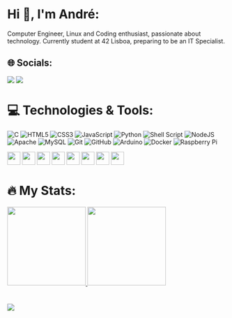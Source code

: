<link rel="stylesheet" type='text/css' href="https://cdn.jsdelivr.net/gh/devicons/devicon@latest/devicon.min.css" />

# Hi 👋, I'm André:
Computer Engineer, Linux and Coding enthusiast, passionate about technology. Currently student at 42 Lisboa, preparing to be an IT Specialist.


## 🌐 Socials:
<div>
  <a href="https://www.youtube.com/channel/UC4VIxpz25lRO7_4k5pPKvrA" target="_blank"><img loading="lazy" src="https://img.shields.io/badge/YouTube-FF0000?style=for-the-badge&logo=youtube&logoColor=white" target="_blank"></a>
<a href="https://www.linkedin.com/in/andreeuflauzino" target="_blank"><img loading="lazy" src="https://img.shields.io/badge/-LinkedIn-%230077B5?style=for-the-badge&logo=linkedin&logoColor=white" target="_blank"></a>
</div>

# 💻 Technologies & Tools:
![C](https://img.shields.io/badge/c-%2300599C.svg?style=for-the-badge&logo=c&logoColor=white) ![HTML5](https://img.shields.io/badge/html5-%23E34F26.svg?style=for-the-badge&logo=html5&logoColor=white) ![CSS3](https://img.shields.io/badge/css3-%231572B6.svg?style=for-the-badge&logo=css3&logoColor=white) ![JavaScript](https://img.shields.io/badge/javascript-%23323330.svg?style=for-the-badge&logo=javascript&logoColor=%23F7DF1E) ![Python](https://img.shields.io/badge/python-3670A0?style=for-the-badge&logo=python&logoColor=ffdd54) ![Shell Script](https://img.shields.io/badge/shell_script-%23121011.svg?style=for-the-badge&logo=gnu-bash&logoColor=white) ![NodeJS](https://img.shields.io/badge/node.js-6DA55F?style=for-the-badge&logo=node.js&logoColor=white) ![Apache](https://img.shields.io/badge/apache-%23D42029.svg?style=for-the-badge&logo=apache&logoColor=white) ![MySQL](https://img.shields.io/badge/mysql-4479A1.svg?style=for-the-badge&logo=mysql&logoColor=white) ![Git](https://img.shields.io/badge/git-%23F05033.svg?style=for-the-badge&logo=git&logoColor=white) ![GitHub](https://img.shields.io/badge/github-%23121011.svg?style=for-the-badge&logo=github&logoColor=white) ![Arduino](https://img.shields.io/badge/-Arduino-00979D?style=for-the-badge&logo=Arduino&logoColor=white) ![Docker](https://img.shields.io/badge/docker-%230db7ed.svg?style=for-the-badge&logo=docker&logoColor=white) ![Raspberry Pi](https://img.shields.io/badge/-RaspberryPi-C51A4A?style=for-the-badge&logo=Raspberry-Pi)

<div>
<img src="https://cdn.jsdelivr.net/gh/devicons/devicon@latest/icons/linux/linux-original.svg" height=30 width=30/>
<img src="https://cdn.jsdelivr.net/gh/devicons/devicon@latest/icons/bash/bash-plain.svg" height=30 width=30/>
<img src="https://cdn.jsdelivr.net/gh/devicons/devicon@latest/icons/c/c-original.svg" height=30 width=30/>
<img src="https://cdn.jsdelivr.net/gh/devicons/devicon@latest/icons/javascript/javascript-original.svg" height=30 width=30/>
<img src="https://cdn.jsdelivr.net/gh/devicons/devicon@latest/icons/css3/css3-original.svg" height=30 width=30/>
<img src="https://cdn.jsdelivr.net/gh/devicons/devicon@latest/icons/html5/html5-original.svg" height=30 width=30/>
<img src="https://cdn.jsdelivr.net/gh/devicons/devicon@latest/icons/arduino/arduino-original-wordmark.svg" height=30 width=30/>
<img src="https://cdn.jsdelivr.net/gh/devicons/devicon@latest/icons/raspberrypi/raspberrypi-original.svg" height=30 width=30/>

</div>

# 🔥 My Stats:
<div>
<a href="https://github.com/seu-usuário-aqui">
<img loading="lazy" height="180em" src="https://github-readme-stats.vercel.app/api/top-langs/?username=euflauzinoandre&layout=compact&langs_count=7&theme=dracula"/>
<img loading="lazy" height="180em" src="https://github-readme-stats.vercel.app/api?username=euflauzinoandre&show_icons=true&theme=dracula&include_all_commits=true&count_private=true"/>
</div>

#
<a href="https://visitcount.itsvg.in">
  <img src="https://visitcount.itsvg.in/api?id=euflauzinoandre&label=Profile%20Views&color=12&icon=2&pretty=false" />
</a>

<!-- Proudly created with GPRM ( https://gprm.itsvg.in ) -->
